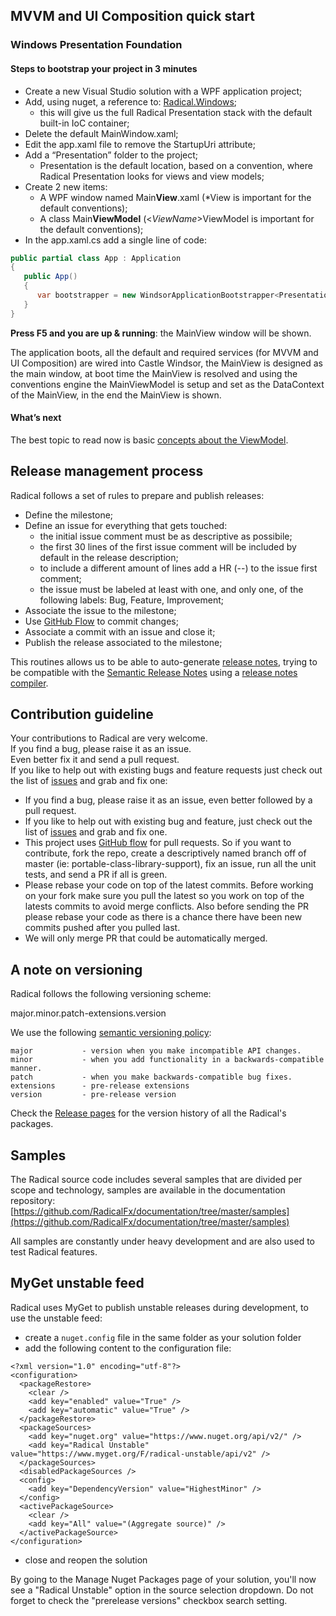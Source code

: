 ## MVVM and UI Composition quick start

### Windows Presentation Foundation

#### Steps to bootstrap your project in 3 minutes

* Create a new Visual Studio solution with a WPF application project;
* Add, using nuget, a reference to: [Radical.Windows](https://www.nuget.org/packages/Radical.Windows);
  * this will give us the full Radical Presentation stack with the default built-in IoC container;
* Delete the default MainWindow.xaml;
* Edit the app.xaml file to remove the StartupUri attribute;
* Add a “Presentation” folder to the project;
  * Presentation is the default location, based on a convention, where Radical Presentation looks for views and view models;
* Create 2 new items:
  * A WPF window named Main**View**.xaml \(\*View is important for the default conventions\);
  * A class Main**ViewModel** \(&lt;_ViewName_&gt;ViewModel is important for the default conventions\);
* In the app.xaml.cs add a single line of code:

```csharp
public partial class App : Application
{
   public App()
   {
      var bootstrapper = new WindsorApplicationBootstrapper<Presentation.MainView>();
   }
}
```

**Press F5 and you are up & running**: the MainView window will be shown.

The application boots, all the default and required services \(for MVVM and UI Composition\) are wired into Castle Windsor, the MainView is designed as the main window, at boot time the MainView is resolved and using the conventions engine the MainViewModel is setup and set as the DataContext of the MainView, in the end the MainView is shown.

#### What’s next

The best topic to read now is basic [concepts about the ViewModel](mvvm/abstract-view-model.md).

## Release management process

Radical follows a set of rules to prepare and publish releases:

* Define the milestone;
* Define an issue for everything that gets touched:
  * the initial issue comment must be as descriptive as possibile;
  * the first 30 lines of the first issue comment will be included by default in the release description;
  * to include a different amount of lines add a HR \(--\) to the issue first comment;
  * the issue must be labeled at least with one, and only one, of the following labels: Bug, Feature, Improvement;
* Associate the issue to the milestone;
* Use [GitHub Flow](http://scottchacon.com/2011/08/31/github-flow.html) to commit changes;
* Associate a commit with an issue and close it;
* Publish the release associated to the milestone;

This routines allows us to be able to auto-generate [release notes](https://github.com/RadicalFx/radical/blob/develop/ReleaseNotes.md), trying to be compatible with the [Semantic Release Notes](http://www.semanticreleasenotes.org/) using a [release notes compiler](https://github.com/Particular/GitHubReleaseNotes).

## Contribution guideline

Your contributions to Radical are very welcome.  
If you find a bug, please raise it as an issue.  
Even better fix it and send a pull request.  
If you like to help out with existing bugs and feature requests just check out the list of [issues](https://github.com/RadicalFx/radical/issues) and grab and fix one:

* If you find a bug, please raise it as an issue, even better followed by a pull request.
* If you like to help out with existing bug and feature, just check out the list of [issues](https://github.com/RadicalFx/radical/issues) and grab and fix one.
* This project uses [GitHub flow](http://scottchacon.com/2011/08/31/github-flow.html) for pull requests. So if you want to contribute, fork the repo, create a descriptively named branch off of master \(ie: portable-class-library-support\), fix an issue, run all the unit tests, and send a PR if all is green.
* Please rebase your code on top of the latest commits. Before working on your fork make sure you pull the latest so you work on top of the latests commits to avoid merge conflicts. Also before sending the PR please rebase your code as there is a chance there have been new commits pushed after you pulled last.
* We will only merge PR that could be automatically merged.

## A note on versioning

Radical follows the following versioning scheme:

major.minor.patch-extensions.version

We use the following [semantic versioning policy](http://semver.org/):

```
major           - version when you make incompatible API changes.
minor           - when you add functionality in a backwards-compatible manner.
patch           - when you make backwards-compatible bug fixes.
extensions      - pre-release extensions
version         - pre-release version
```

Check the [Release pages](https://github.com/RadicalFx/radical/releases) for the version history of all the Radical's packages.

## Samples

The Radical source code includes several samples that are divided per scope and technology, samples are available in the documentation repository: [https://github.com/RadicalFx/documentation/tree/master/samples](https://github.com/RadicalFx/documentation/tree/master/samples)

All samples are constantly under heavy development and are also used to test Radical features.

## MyGet unstable feed

Radical uses MyGet to publish unstable releases during development, to use the unstable feed:

* create a `nuget.config` file in the same folder as your solution folder
* add the following content to the configuration file:

```
<?xml version="1.0" encoding="utf-8"?>
<configuration>
  <packageRestore>
    <clear />
    <add key="enabled" value="True" />
    <add key="automatic" value="True" />
  </packageRestore>
  <packageSources>
    <add key="nuget.org" value="https://www.nuget.org/api/v2/" />
    <add key="Radical Unstable" value="https://www.myget.org/F/radical-unstable/api/v2" />
  </packageSources>
  <disabledPackageSources />
  <config>
    <add key="DependencyVersion" value="HighestMinor" />
  </config>
  <activePackageSource>
    <clear />
    <add key="All" value="(Aggregate source)" />
  </activePackageSource>
</configuration>
```

* close and reopen the solution

By going to the Manage Nuget Packages page of your solution, you'll now see a "Radical Unstable" option in the source selection dropdown. Do not forget to check the "prerelease versions" checkbox search setting.

